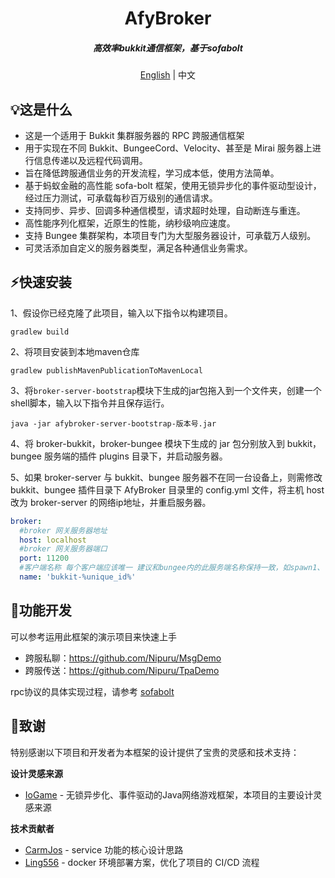 <div align="center">
    <h1>AfyBroker</h1>
    <h5>高效率bukkit通信框架，基于sofabolt</h5>
    <span><a href="./README.en-US.md">English</a> | 中文</span>
</div>

## 💡这是什么

- 这是一个适用于 Bukkit 集群服务器的 RPC 跨服通信框架
- 用于实现在不同 Bukkit、BungeeCord、Velocity、甚至是 Mirai 服务器上进行信息传递以及远程代码调用。
- 旨在降低跨服通信业务的开发流程，学习成本低，使用方法简单。
- 基于蚂蚁金融的高性能 sofa-bolt 框架，使用无锁异步化的事件驱动型设计，经过压力测试，可承载每秒百万级别的通信请求。
- 支持同步、异步、回调多种通信模型，请求超时处理，自动断连与重连。
- 高性能序列化框架，近原生的性能，纳秒级响应速度。
- 支持 Bungee 集群架构，本项目专门为大型服务器设计，可承载万人级别。
- 可灵活添加自定义的服务器类型，满足各种通信业务需求。



## ⚡快速安装

1、假设你已经克隆了此项目，输入以下指令以构建项目。

```shell
gradlew build
```

2、将项目安装到本地maven仓库

```shell
gradlew publishMavenPublicationToMavenLocal
```

3、将`broker-server-bootstrap`模块下生成的jar包拖入到一个文件夹，创建一个shell脚本，输入以下指令并且保存运行。

```shell
java -jar afybroker-server-bootstrap-版本号.jar
```

4、将 broker-bukkit，broker-bungee 模块下生成的 jar 包分别放入到 bukkit，bungee 服务端的插件 plugins 目录下，并启动服务器。

5、如果 broker-server 与 bukkit、bungee 服务器不在同一台设备上，则需修改 bukkit、bungee 插件目录下 AfyBroker 目录里的 config.yml 文件，将主机 host 改为 broker-server 的网络ip地址，并重启服务器。

```yaml
broker:
  #broker 网关服务器地址
  host: localhost
  #broker 网关服务器端口
  port: 11200
  #客户端名称 每个客户端应该唯一 建议和bungee内的此服务端名称保持一致，如spawn1、lobby1等
  name: 'bukkit-%unique_id%'
```

## 📖功能开发

可以参考运用此框架的演示项目来快速上手 

- 跨服私聊：https://github.com/Nipuru/MsgDemo
- 跨服传送：https://github.com/Nipuru/TpaDemo

rpc协议的具体实现过程，请参考 [sofabolt](https://github.com/sofastack/sofa-bolt/blob/master/README.md)

## 🙏致谢

特别感谢以下项目和开发者为本框架的设计提供了宝贵的灵感和技术支持：

**设计灵感来源**
- [IoGame](https://github.com/iohao/ioGame) - 无锁异步化、事件驱动的Java网络游戏框架，本项目的主要设计灵感来源

**技术贡献者**
- [CarmJos](https://github.com/CarmJos) - service 功能的核心设计思路
- [Ling556](https://github.com/Ling556) - docker 环境部署方案，优化了项目的 CI/CD 流程